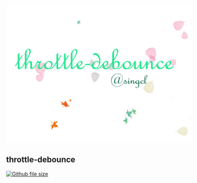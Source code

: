 ![throttle-debounce@singcl](./src/img/throttle-debounce.jpg)
## throttle-debounce

[![Github file size](https://img.shields.io/github/size/singcl/throttle-debounce/lib/bundle.min.js.svg)](https://github.com/singcl/throttle-debounce)
